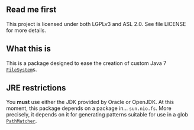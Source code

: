 ## Read me first

This project is licensed under both LGPLv3 and ASL 2.0. See file LICENSE for
more details.

## What this is

This is a package designed to ease the creation of custom Java 7
[`FileSystem`](https://docs.oracle.com/javase/7/docs/api/java/nio/file/FileSystem.html)s.

## JRE restrictions

You **must** use either the JDK provided by Oracle or OpenJDK. At this moment,
this package depends on a package in... `sun.nio.fs`. More precisely, it depends
on it for generating patterns suitable for use in a glob
[`PathMatcher`](https://docs.oracle.com/javase/7/docs/api/java/nio/file/PathMatcher.html).

